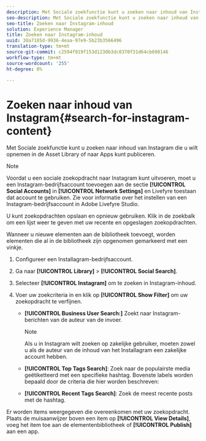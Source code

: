 ```yaml
---
description: Met Sociale zoekfunctie kunt u zoeken naar inhoud van Instagram die u wilt opnemen in de Asset Library of naar Apps kunt publiceren.
seo-description: Met Sociale zoekfunctie kunt u zoeken naar inhoud van Instagram die u wilt opnemen in de Asset Library of naar Apps kunt publiceren.
seo-title: Zoeken naar Instagram-inhoud
solution: Experience Manager
title: Zoeken naar Instagram-inhoud
uuid: 38a7185d-9936-4eaa-97e9-5b23b3566496
translation-type: tm+mt
source-git-commit: c2594f919f153d1230b3dc0370f31d64cb698146
workflow-type: tm+mt
source-wordcount: '255'
ht-degree: 0%

---
```



# Zoeken naar inhoud van Instagram{#search-for-instagram-content}

Met Sociale zoekfunctie kunt u zoeken naar inhoud van Instagram die u wilt opnemen in de Asset Library of naar Apps kunt publiceren.

>[!NOTE]
>
>Voordat u een sociale zoekopdracht naar Instagram kunt uitvoeren, moet u een Instagram-bedrijfsaccount toevoegen aan de sectie **[!UICONTROL Social Accounts]** in **[!UICONTROL Network Settings]** en Livefyre toestaan dat account te gebruiken. Zie [](../c-users-creating-accounts-with-studio-access/t-configure-social-accout-instagram/c-about-instagram-accounts.md#c_about_instagram_accounts) voor informatie over het instellen van een Instagram-bedrijfsaccount in Adobe Livefyre Studio.

U kunt zoekopdrachten opslaan en opnieuw gebruiken. Klik in de zoekbalk om een lijst weer te geven met uw recente en opgeslagen zoekopdrachten.

Wanneer u nieuwe elementen aan de bibliotheek toevoegt, worden elementen die al in de bibliotheek zijn opgenomen gemarkeerd met een vinkje.

1. Configureer een Installagram-bedrijfsaccount.
1. Ga naar **[!UICONTROL Library]** > **[!UICONTROL Social Search]**.
1. Selecteer **[!UICONTROL Instagram]** om te zoeken in Instagram-inhoud.
1. Voer uw zoekcriteria in en klik op **[!UICONTROL Show Filter]** om uw zoekopdracht te verfijnen.

   * **[!UICONTROL Business User Search:]** Zoekt naar Instagram-berichten van de auteur van de invoer.

      >[!NOTE]
      >
      >Als u in Instagram wilt zoeken op zakelijke gebruiker, moeten zowel u als de auteur van de inhoud van het Installagram een zakelijke account hebben.

   * **[!UICONTROL Top Tags Search]**: Zoek naar de populairste media geëtiketteerd met een specifieke hashtag. Bovenste labels worden bepaald door de criteria die hier worden beschreven: [](https://developers.facebook.com/docs/instagram-api/reference/hashtag/top-media)

   * **[!UICONTROL Recent Tags Search]**: Zoek de meest recente posts met de hashtag.

Er worden items weergegeven die overeenkomen met uw zoekopdracht. Plaats de muisaanwijzer boven een item op **[!UICONTROL View Details]**, voeg het item toe aan de elementenbibliotheek of **[!UICONTROL Publish]** aan een app.
